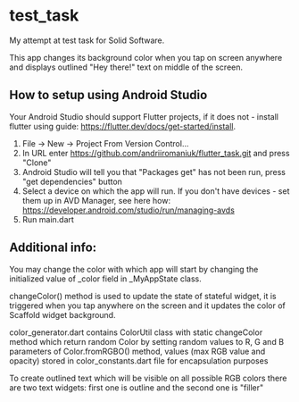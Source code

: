 # test_task

My attempt at test task for Solid Software.

This app changes its background color when you tap on screen anywhere and displays outlined "Hey there!" text on middle of the screen.

## How to setup using Android Studio
Your Android Studio should support Flutter projects, if it does not - install flutter using guide: https://flutter.dev/docs/get-started/install.

1. File -> New -> Project From Version Control...
2. In URL enter https://github.com/andriiromaniuk/flutter_task.git and press "Clone"
3. Android Studio will tell you that "Packages get" has not been run, press "get dependencies" button
4. Select a device on which the app will run. If you don't have devices - set them up in AVD Manager, see here how: https://developer.android.com/studio/run/managing-avds
5. Run main.dart

## Additional info:

You may change the color with which app will start by changing the initialized value of _color field in _MyAppState class.

changeColor() method is used to update the state of stateful widget, it is triggered when you tap anywhere on the screen and it updates the color of Scaffold widget background.

color_generator.dart contains ColorUtil class with static changeColor method which return random Color by setting random values to R, G and B parameters of Color.fromRGBO() method, values (max RGB value and opacity) stored in color_constants.dart file for encapsulation purposes

To create outlined text which will be visible on all possible RGB colors there are two text widgets: first one is outline and the second one is "filler"
